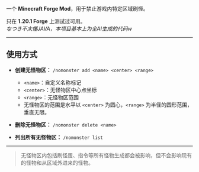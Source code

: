 一个 **Minecraft Forge Mod**，用于禁止游戏内特定区域刷怪。

只在 **1.20.1 Forge** 上测试过可用。  
*なつき不太懂JAVA，本项目基本上为全AI生成的代码w*

---

## 使用方式

*   **创建无怪物区：** `/nomonster add <name> <center> <range>`
    *   `<name>`：自定义名称标记
    *   `<center>`：无怪物区中心点坐标
    *   `<range>`：无怪物区范围
    *   无怪物区的范围是水平以 `<center>` 为圆心，`<range>` 为半径的圆形范围，垂直无限。

*   **删除无怪物区：** `/nomonster delete <name>`

*   **列出所有无怪物区：** `/nomonster list`

---

> 无怪物区内包括刷怪蛋、指令等所有怪物生成都会被影响，但不会影响现有的怪物和从区域外进来的怪物。
